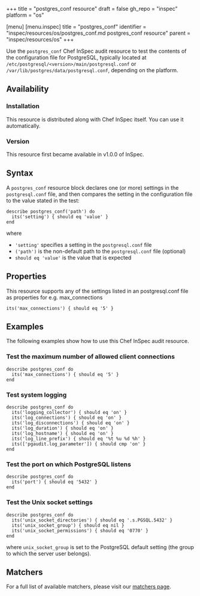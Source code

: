 +++
title = "postgres_conf resource"
draft = false
gh_repo = "inspec"
platform = "os"

[menu]
  [menu.inspec]
    title = "postgres_conf"
    identifier = "inspec/resources/os/postgres_conf.md postgres_conf resource"
    parent = "inspec/resources/os"
+++

Use the `postgres_conf` Chef InSpec audit resource to test the contents of the configuration file for PostgreSQL, typically located at `/etc/postgresql/<version>/main/postgresql.conf` or `/var/lib/postgres/data/postgresql.conf`, depending on the platform.

## Availability

### Installation

This resource is distributed along with Chef InSpec itself. You can use it automatically.

### Version

This resource first became available in v1.0.0 of InSpec.

## Syntax

A `postgres_conf` resource block declares one (or more) settings in the `postgresql.conf` file, and then compares the setting in the configuration file to the value stated in the test:

    describe postgres_conf('path') do
      its('setting') { should eq 'value' }
    end

where

- `'setting'` specifies a setting in the `postgresql.conf` file
- `('path')` is the non-default path to the `postgresql.conf` file (optional)
- `should eq 'value'` is the value that is expected

## Properties

This resource supports any of the settings listed in an postgresql.conf file as properties for e.g. max_connections

    its('max_connections') { should eq '5' }

## Examples

The following examples show how to use this Chef InSpec audit resource.

### Test the maximum number of allowed client connections

    describe postgres_conf do
      its('max_connections') { should eq '5' }
    end

### Test system logging

    describe postgres_conf do
      its('logging_collector') { should eq 'on' }
      its('log_connections') { should eq 'on' }
      its('log_disconnections') { should eq 'on' }
      its('log_duration') { should eq 'on' }
      its('log_hostname') { should eq 'on' }
      its('log_line_prefix') { should eq '%t %u %d %h' }
      its(['pgaudit.log_parameter']) { should cmp 'on' }
    end

### Test the port on which PostgreSQL listens

    describe postgres_conf do
      its('port') { should eq '5432' }
    end

### Test the Unix socket settings

    describe postgres_conf do
      its('unix_socket_directories') { should eq '.s.PGSQL.5432' }
      its('unix_socket_group') { should eq nil }
      its('unix_socket_permissions') { should eq '0770' }
    end

where `unix_socket_group` is set to the PostgreSQL default setting (the group to which the server user belongs).

## Matchers

For a full list of available matchers, please visit our [matchers page](/inspec/matchers/).
